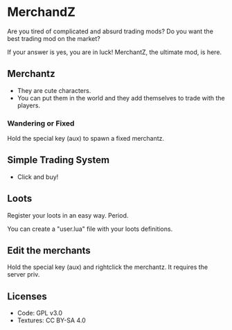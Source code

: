 # MerchandZ

Are you tired of complicated and absurd trading mods? Do you want the best trading mod on the market?

If your answer is yes, you are in luck! MerchantZ, the ultimate mod, is here.

## Merchantz

- They are cute characters.
- You can put them in the world and they add themselves to trade with the players.

### Wandering or Fixed

Hold the special key (aux) to spawn a fixed merchantz.

## Simple Trading System

- Click and buy!

## Loots

Register your loots in an easy way. Period.

You can create a "user.lua" file with your loots definitions.

## Edit the merchants

Hold the special key (aux) and rightclick the merchantz. It requires the server priv.

## Licenses

- Code: GPL v3.0
- Textures: CC BY-SA 4.0
